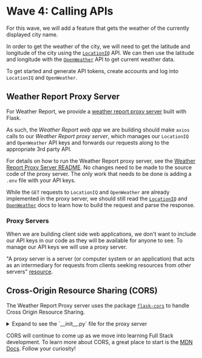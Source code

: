 # Wave 4: Calling APIs

For this wave, we will add a feature that gets the weather of the currently displayed city name. 

In order to get the weather of the city, we will need to get the latitude and longitude of the city using the [`LocationIQ`](https://locationiq.com/docs) API. We can then use the latitude and longitude with the [`OpenWeather`](https://openweathermap.org/api/one-call-api) API to get current weather data. 

To get started and generate API tokens, create accounts and log into `LocationIQ` and `OpenWeather`.

## Weather Report Proxy Server

For Weather Report, we provide a [weather report proxy server](https://github.com/adaGold/weather-report-proxy-server) built with Flask. 

As such, the *Weather Report web app* we are building should make `axios` calls to our *Weather Report proxy server*, which manages our `LocationIQ` and `OpenWeather` API keys and forwards our requests along to the appropriate 3rd party API. 

For details on how to run the Weather Report proxy server, see the [Weather Report Proxy Server README](https://github.com/adaGold/weather-report-proxy-server). No changes need to be made to the source code of the proxy server. The only work that needs to be done is adding a `.env` file with your API keys.

While the `GET` requests to `LocationIQ` and `OpenWeather` are already implemented in the proxy server, we should still read the [`LocationIQ`](https://locationiq.com/docs) and [`OpenWeather`](https://openweathermap.org/api/one-call-api) docs to learn how to build the request and parse the response.

### Proxy Servers

When we are building client side web applications, we don't want to include our API keys in our code as they will be available for anyone to see. To manage our API keys we will use a proxy server.

"A proxy server is a server (or computer system or an application) that acts as an intermediary for requests from clients seeking resources from other servers" [resource](https://medium.com/system-design-blog/what-is-proxy-server-a05b99bf686a#:~:text=A%20proxy%20server%20is%20a,seeking%20resources%20from%20other%20servers). 

## Cross-Origin Resource Sharing (CORS)

The Weather Report Proxy server uses the package [`flask-cors`](https://flask-cors.readthedocs.io/en/latest/) to handle Cross Origin Resource Sharing.

<details>
    <summary>Expand to see the `__init__.py` file for the proxy server</summary>

```python
from flask import Flask
from flask_cors import CORS


def create_app(test_config=None):
    app = Flask(__name__)
    CORS(app)
    app.config['CORS_HEADERS'] = 'Content-Type'

    from .routes import proxy_bp
    app.register_blueprint(proxy_bp)

    return 
```

</details>

CORS will continue to come up as we move into learning Full Stack development. To learn more about CORS, a great place to start is the [MDN Docs](https://developer.mozilla.org/en-US/docs/Web/HTTP/CORS). Follow your curiosity!
